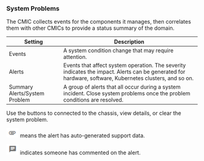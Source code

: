 ### System Problems

The CMIC collects events for the components it manages, then correlates them with other CMICs to provide a status summary of the domain.


| Setting | Description |
|--|--|
| Events | A system condition change that may require attention. |
| Alerts | Events that affect system operation. The severity indicates the impact. Alerts can be generated for hardware, software, Kubernetes clusters, and so on. |
| Summary Alerts/System Problem | A group of alerts that all occur during a system incident. Close system problems once the problem conditions are resolved. |


Use the buttons to connected to the chassis, view details, or clear the system problem.


![Paperclip](paperclip.png) means the alert has auto-generated support data.


![Comment Box](comment.png) indicates someone has commented on the alert.
